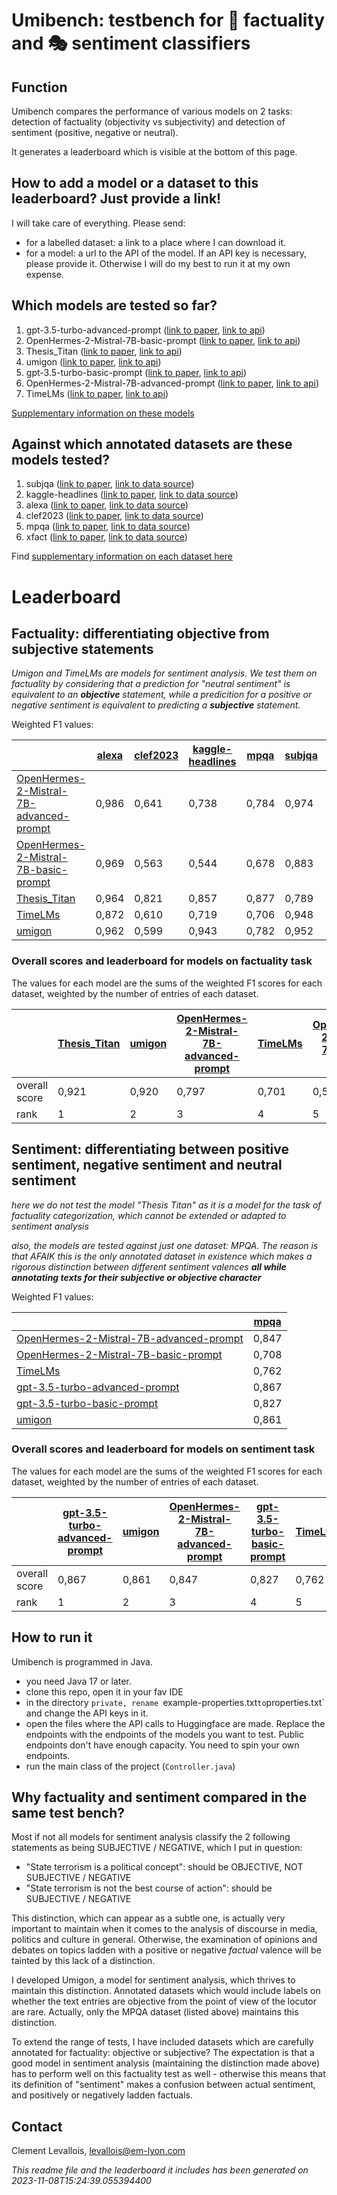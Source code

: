 # Umibench: testbench for 📏 factuality and 🎭 sentiment classifiers

## Function
Umibench compares the performance of various models on 2 tasks: detection of factuality (objectivity vs subjectivity) and detection of sentiment (positive, negative or neutral).

It generates a leaderboard which is visible at the bottom of this page.

## How to add a model or a dataset to this leaderboard? Just provide a link!

I will take care of everything. Please send:

- for a labelled dataset: a link to a place where I can download it.
- for a model: a url to the API of the model. If an API key is necessary, please provide it. Otherwise I will do my best to run it at my own expense.

## Which models are tested so far?

1. gpt-3.5-turbo-advanced-prompt ([link to paper](https://openai.com/blog/gpt-3-5-turbo-fine-tuning-and-api-updates),  [link to api](https://api.openai.com/v1/chat/completions))
2. OpenHermes-2-Mistral-7B-basic-prompt ([link to paper](https://huggingface.co/teknium/OpenHermes-2-Mistral-7B),  [link to api](https://huggingface.co/teknium/OpenHermes-2-Mistral-7B))
3. Thesis_Titan ([link to paper](https://ceur-ws.org/Vol-3497/paper-020.pdf),  [link to api](https://huggingface.co/GroNLP/mdebertav3-subjectivity-english))
4. umigon ([link to paper](https://aclanthology.org/S13-2068/no),  [link to api](https://nocodefunctions.com/umigon/sentiment_analysis_tool.html))
5. gpt-3.5-turbo-basic-prompt ([link to paper](https://openai.com/blog/gpt-3-5-turbo-fine-tuning-and-api-updates),  [link to api](https://api.openai.com/v1/chat/completions))
6. OpenHermes-2-Mistral-7B-advanced-prompt ([link to paper](https://huggingface.co/teknium/OpenHermes-2-Mistral-7B),  [link to api](https://huggingface.co/teknium/OpenHermes-2-Mistral-7B))
7. TimeLMs ([link to paper](https://arxiv.org/abs/2202.03829),  [link to api](https://huggingface.co/cardiffnlp/twitter-roberta-base-sentiment-latest))

[Supplementary information on these models](supplementary_info_on_models.md)

## Against which annotated datasets are these models tested?


1. subjqa ([link to paper](http://dx.doi.org/10.18653/v1/2020.emnlp-main.442),  [link to data source](https://huggingface.co/datasets/subjqa))
2. kaggle-headlines ([link to paper](https://arxiv.org/abs/2209.11429),  [link to data source](https://www.kaggle.com/datasets/rmisra/news-category-dataset?resource=download))
3. alexa ([link to paper](https://arxiv.org/abs/2110.05456),  [link to data source](https://github.com/alexa/factual-consistency-analysis-of-dialogs/))
4. clef2023 ([link to paper](https://doi.org/10.1007/978-3-031-42448-9),  [link to data source](https://gitlab.com/checkthat_lab/clef2023-checkthat-lab/-/tree/main/task2/data/subtask-2-english))
5. mpqa ([link to paper](https://doi.org/10.1007/s10579-005-7880-9),  [link to data source](https://mpqa.cs.pitt.edu/))
6. xfact ([link to paper](http://dx.doi.org/10.18653/v1/2021.acl-short.86),  [link to data source](https://github.com/utahnlp/x-fact))

Find [supplementary information on each dataset here](supplementary_info_on_annotated_datasets.md)

# Leaderboard

## Factuality: differentiating objective from subjective statements

*Umigon and TimeLMs are models for sentiment analysis. We test them on factuality by considering that a prediction for "neutral sentiment" is equivalent to an* ***objective*** *statement, while a predicition for a positive or negative sentiment is equivalent to predicting a* ***subjective*** *statement.*

Weighted F1 values:




|                                                                                                   | [alexa](https://github.com/alexa/factual-consistency-analysis-of-dialogs/) | [clef2023](https://gitlab.com/checkthat_lab/clef2023-checkthat-lab/-/tree/main/task2/data/subtask-2-english) | [kaggle-headlines](https://www.kaggle.com/datasets/rmisra/news-category-dataset?resource=download) | [mpqa](https://mpqa.cs.pitt.edu/) | [subjqa](https://huggingface.co/datasets/subjqa) | [xfact](https://github.com/utahnlp/x-fact) |
| ------------------------------------------------------------------------------------------------- | -------------------------------------------------------------------------- | ------------------------------------------------------------------------------------------------------------ | -------------------------------------------------------------------------------------------------- | --------------------------------- | ------------------------------------------------ | ------------------------------------------ |
| [OpenHermes-2-Mistral-7B-advanced-prompt](https://huggingface.co/teknium/OpenHermes-2-Mistral-7B) | 0,986                                                                      | 0,641                                                                                                        | 0,738                                                                                              | 0,784                             | 0,974                                            | 0,792                                      |
| [OpenHermes-2-Mistral-7B-basic-prompt](https://huggingface.co/teknium/OpenHermes-2-Mistral-7B)    | 0,969                                                                      | 0,563                                                                                                        | 0,544                                                                                              | 0,678                             | 0,883                                            | 0,388                                      |
| [Thesis_Titan](https://ceur-ws.org/Vol-3497/paper-020.pdf)                                        | 0,964                                                                      | 0,821                                                                                                        | 0,857                                                                                              | 0,877                             | 0,789                                            | 0,960                                      |
| [TimeLMs](https://arxiv.org/abs/2202.03829)                                                       | 0,872                                                                      | 0,610                                                                                                        | 0,719                                                                                              | 0,706                             | 0,948                                            | 0,671                                      |
| [umigon](https://aclanthology.org/S13-2068/no)                                                    | 0,962                                                                      | 0,599                                                                                                        | 0,943                                                                                              | 0,782                             | 0,952                                            | 0,978                                      |
### Overall scores and leaderboard for models on factuality task
The values for each model are the sums of the weighted F1 scores for each dataset, weighted by the number of entries of each dataset.

|               | [Thesis_Titan](https://ceur-ws.org/Vol-3497/paper-020.pdf) | [umigon](https://aclanthology.org/S13-2068/no) | [OpenHermes-2-Mistral-7B-advanced-prompt](https://huggingface.co/teknium/OpenHermes-2-Mistral-7B) | [TimeLMs](https://arxiv.org/abs/2202.03829) | [OpenHermes-2-Mistral-7B-basic-prompt](https://huggingface.co/teknium/OpenHermes-2-Mistral-7B) |
| ------------- | ---------------------------------------------------------- | ---------------------------------------------- | ------------------------------------------------------------------------------------------------- | ------------------------------------------- | ---------------------------------------------------------------------------------------------- |
| overall score | 0,921                                                      | 0,920                                          | 0,797                                                                                             | 0,701                                       | 0,503                                                                                          |
| rank          | 1                                                          | 2                                              | 3                                                                                                 | 4                                           | 5                                                                                              |

## Sentiment: differentiating between positive sentiment, negative sentiment and neutral sentiment

*here we do not test the model "Thesis Titan" as it is a model for the task of factuality categorization, which cannot be extended or adapted to sentiment analysis*

*also, the models are tested against just one dataset: MPQA. The reason is that AFAIK this is the only annotated dataset in existence which makes a rigorous distinction between different sentiment valences* ***all while annotating texts for their subjective or objective character*** 

Weighted F1 values:


|                                                                                                    | [mpqa](https://mpqa.cs.pitt.edu/) |
| -------------------------------------------------------------------------------------------------- | --------------------------------- |
| [OpenHermes-2-Mistral-7B-advanced-prompt](https://huggingface.co/teknium/OpenHermes-2-Mistral-7B)  | 0,847                             |
| [OpenHermes-2-Mistral-7B-basic-prompt](https://huggingface.co/teknium/OpenHermes-2-Mistral-7B)     | 0,708                             |
| [TimeLMs](https://arxiv.org/abs/2202.03829)                                                        | 0,762                             |
| [gpt-3.5-turbo-advanced-prompt](https://openai.com/blog/gpt-3-5-turbo-fine-tuning-and-api-updates) | 0,867                             |
| [gpt-3.5-turbo-basic-prompt](https://openai.com/blog/gpt-3-5-turbo-fine-tuning-and-api-updates)    | 0,827                             |
| [umigon](https://aclanthology.org/S13-2068/no)                                                     | 0,861                             |
### Overall scores and leaderboard for models on sentiment task
The values for each model are the sums of the weighted F1 scores for each dataset, weighted by the number of entries of each dataset.

|               | [gpt-3.5-turbo-advanced-prompt](https://openai.com/blog/gpt-3-5-turbo-fine-tuning-and-api-updates) | [umigon](https://aclanthology.org/S13-2068/no) | [OpenHermes-2-Mistral-7B-advanced-prompt](https://huggingface.co/teknium/OpenHermes-2-Mistral-7B) | [gpt-3.5-turbo-basic-prompt](https://openai.com/blog/gpt-3-5-turbo-fine-tuning-and-api-updates) | [TimeLMs](https://arxiv.org/abs/2202.03829) | [OpenHermes-2-Mistral-7B-basic-prompt](https://huggingface.co/teknium/OpenHermes-2-Mistral-7B) |
| ------------- | -------------------------------------------------------------------------------------------------- | ---------------------------------------------- | ------------------------------------------------------------------------------------------------- | ----------------------------------------------------------------------------------------------- | ------------------------------------------- | ---------------------------------------------------------------------------------------------- |
| overall score | 0,867                                                                                              | 0,861                                          | 0,847                                                                                             | 0,827                                                                                           | 0,762                                       | 0,708                                                                                          |
| rank          | 1                                                                                                  | 2                                              | 3                                                                                                 | 4                                                                                               | 5                                           | 6                                                                                              |
## How to run it
Umibench is programmed in Java.

- you need Java 17 or later.
- clone this repo, open it in your fav IDE
- in the directory `private, rename `example-properties.txt` to `properties.txt` and change the API keys in it.
- open the files where the API calls to Huggingface are made. Replace the endpoints with the endpoints of the models you want to test. Public endpoints don't have enough capacity. You need to spin your own endpoints.
- run the main class of the project (`Controller.java`)

## Why factuality and sentiment compared in the same test bench?
Most if not all models for sentiment analysis classify the 2 following statements as being SUBJECTIVE / NEGATIVE, which I put in question:

- "State terrorism is a political concept": should be OBJECTIVE, NOT SUBJECTIVE / NEGATIVE
- "State terrorism is not the best course of action": should be SUBJECTIVE / NEGATIVE

This distinction, which can appear as a subtle one, is actually very important to maintain when it comes to the analysis of discourse in media, politics and culture in general. Otherwise, the examination of opinions and debates on topics ladden with a positive or negative *factual* valence will be tainted by this lack of a distinction.

I developed Umigon, a model for sentiment analysis, which thrives to maintain this distinction. Annotated datasets which would include labels on whether the text entries are objective from the point of view of the locutor are rare. Actually, only the MPQA dataset (listed above) maintains this distinction.

To extend the range of tests, I have included datasets which are carefully annotated for factuality: objective or subjective? The expectation is that a good model in sentiment analysis (maintaining the distinction made above) has to perform well on this factuality test as well - otherwise this means that its definition of "sentiment" makes a confusion between actual sentiment, and positively or negatively ladden factuals.

## Contact
Clement Levallois, levallois@em-lyon.com



_This readme file and the leaderboard it includes has been generated on 2023-11-08T15:24:39.055394400_
